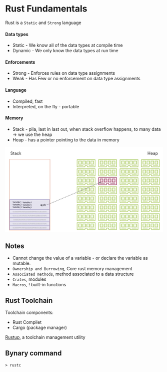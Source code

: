 # Rust Fundamentals

Rust is a `Static` and `Strong` language

#### Data types
- Static - We know all of the data types at compile time
- Dynamic - We only know the data types at run time

#### Enforcements
- Strong - Enforces rules on data type assignments
- Weak - Has Few or no enforcement on data type assignments

#### Language
- Compiled, fast
- Interpreted, on the fly - portable

#### Memory
- Stack - pila, last in last out, when stack overflow happens, to many data -> we use the heap
- Heap - has a pointer pointing to the data in memory 

![](./png/stack-heap.png)

## Notes

- Cannot change the value of a variable - or declare the variable as mutable.
- `Ownership and Burrowing`, Core rust memory management
- `Associated methods`, method associated to a data structure
- `Crates`, modules
- `Macros`, ! built-in functions 

## Rust Toolchain

Toolchain components:

- Rust Compilet
- Cargo (package manager)

[Rustup](https://rustup.rs/), a toolchain management utility

## Bynary command

```
> rustc
```
